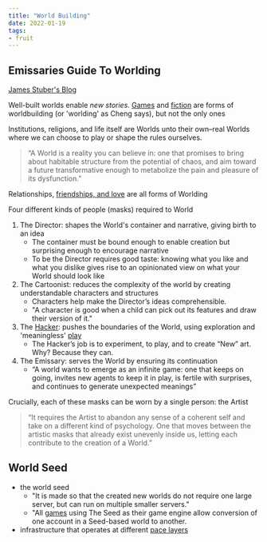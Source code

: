 ```yaml
---
title: "World Building"
date: 2022-01-19
tags:
- fruit
---
```


## Emissaries Guide To Worlding
[James Stuber's Blog](https://jamesstuber.com/emissaries/)

Well-built worlds enable *new stories*. [Games](thoughts/games.md) and [fiction](thoughts/fiction.md) are forms of worldbuilding (or 'worlding' as Cheng says), but not the only ones

Institutions, religions, and life itself are Worlds unto their own–real Worlds where we can choose to play or shape the rules ourselves.

> “A World is a reality you can believe in: one that promises to bring about habitable structure from the potential of chaos, and aim toward a future transformative enough to metabolize the pain and pleasure of its dysfunction.”

Relationships, [friendships, and love](thoughts/friendship.md) are all forms of Worlding

Four different kinds of people (masks) required to World
1. The Director: shapes the World's container and narrative, giving birth to an idea
	- The container must be bound enough to enable creation but surprising enough to encourage narrative
	- To be the Director requires good taste: knowing what you like and what you dislike gives rise to an opinionated view on what your World should look like
2. The Cartoonist: reduces the complexity of the world by creating understandable characters and structures
	- Characters help make the Director’s ideas comprehensible.
	- "A character is good when a child can pick out its features and draw their version of it."
3. The [Hacker](thoughts/Hackers.md): pushes the boundaries of the World, using exploration and 'meaningless' [play](thoughts/play.md)
	- The Hacker’s job is to experiment, to play, and to create “New” art. Why? Because they can.
4. The Emissary: serves the World by ensuring its continuation
	- “A world wants to emerge as an infinite game: one that keeps on going, invites new agents to keep it in play, is fertile with surprises, and continues to generate unexpected meanings”

Crucially, each of these masks can be worn by a single person: the Artist

> “It requires the Artist to abandon any sense of a coherent self and take on a different kind of psychology. One that moves between the artistic masks that already exist unevenly inside us, letting each contribute to the creation of a World.”



## World Seed
-  the world seed
	-  "It is made so that the created new worlds do not require one large server, but can run on multiple smaller servers."
	-  "All [games](thoughts/games.md) using The Seed as their game engine allow conversion of one account in a Seed-based world to another.
-  infrastructure that operates at different [pace layers](thoughts/pace%20layers.md)